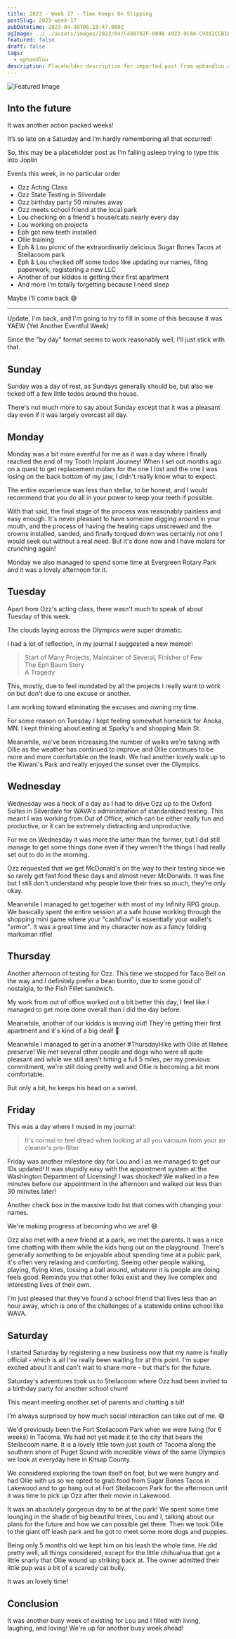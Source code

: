 ```yaml
---
title: 2023 - Week 17 - Time Keeps On Slipping
postSlug: 2023-week-17
pubDatetime: 2023-04-30T06:18:47.000Z
ogImage: ../../assets/images/2023/04/C480762F-0898-4923-9C8A-C9352CCB1F36.jpeg
featured: false
draft: false
tags:
  - ephandlou
description: Placeholder description for imported post from ephandlou.com
---
```


![Featured Image](../../assets/images/2023/04/C480762F-0898-4923-9C8A-C9352CCB1F36.jpeg)

## Into the future

It was another action packed weeks!

It’s so late on a Saturday and I’m hardly remembering all that occurred!

So, this may be a placeholder post as I’m falling asleep trying to type this into Joplin

Events this week, in no particular order

- Ozz Acting Class
- Ozz State Testing in Silverdale
- Ozz birthday party 50 minutes away
- Ozz meets school friend at the local park
- Lou checking on a friend's house/cats nearly every day
- Lou working on projects
- Eph got new teeth installed
- Ollie training
- Eph & Lou picnic of the extraordinarily delicious Sugar Bones Tacos at Steilacoom park
- Eph & Lou checked off some todos like updating our names, filing paperwork, registering a new LLC
- Another of our kiddos is getting their first apartment
- And more I’m totally forgetting because I need sleep

Maybe I’ll come back 😅

---

Update, I'm back, and I'm going to try to fill in some of this because it was YAEW (Yet Another Eventful Week)

Since the "by day" format seems to work reasonably well, I'll just stick with that.

## Sunday

Sunday was a day of rest, as Sundays generally should be, but also we ticked off a few little todos around the house.

There's not much more to say about Sunday except that it was a pleasant day even if it was largely overcast all day.

## Monday

Monday was a bit more eventful for me as it was a day where I finally reached the end of my Tooth Implant Journey! When I set out months ago on a quest to get replacement molars for the one I lost and the one I was losing on the back bottom of my jaw, I didn't really know what to expect.

The entire experience was less than stellar, to be honest, and I would recommend that you do all in your power to keep your teeth if possible.

With that said, the final stage of the process was reasonably painless and easy enough. It's never pleasant to have someone digging around in your mouth, and the process of having the healing caps unscrewed and the crowns installed, sanded, and finally torqued down was certainly not one I would seek out without a real need. But it's done now and I have molars for crunching again!

Monday we also managed to spend some time at Evergreen Rotary Park and it was a lovely afternoon for it.

## Tuesday

Apart from Ozz's acting class, there wasn't much to speak of about Tuesday of this week.

The clouds laying across the Olympics were super dramatic.

I had a lot of reflection, in my journal I suggested a new memoir:

> Start of Many Projects, Maintainer of Several, Finisher of Few  
> The Eph Baum Story  
> A Tragedy

This, mostly, due to feel inundated by all the projects I really want to work on but don't due to one excuse or another.

I am working toward eliminating the excuses and owning my time.

For some reason on Tuesday I kept feeling somewhat homesick for Anoka, MN. I kept thinking about eating at Sparky's and shopping Main St.

Meanwhile, we've been increasing the number of walks we're taking with Ollie as the weather has continued to improve and Ollie continues to be more and more comfortable on the leash. We had another lovely walk up to the Kiwani's Park and really enjoyed the sunset over the Olympics.

## Wednesday

Wednesday was a heck of a day as I had to drive Ozz up to the Oxford Suites in Silverdale for WAVA's administration of standardized testing. This meant I was working from Out of Office, which can be either really fun and productive, or it can be extremely distracting and unproductive.

For me on Wednesday it was more the latter than the former, but I did still manage to get some things done even if they weren't the things I had really set out to do in the morning.

Ozz requested that we get McDonald's on the way to their testing since we so rarely get fast food these days and almost never McDonalds. It was fine but I still don't understand why people love their fries so much, they're only okay.

Meanwhile I managed to get together with most of my Infinity RPG group. We basically spent the entire session at a safe house working through the shopping mini game where your "cashflow" is essentially your wallet's "armor". It was a great time and my character now as a fancy folding marksman rifle!

## Thursday

Another afternoon of testing for Ozz. This time we stopped for Taco Bell on the way and I definitely prefer a bean burrito, due to some good ol' nostalgia, to the Fish Fillet sandwich.

My work from out of office worked out a bit better this day, I feel like I managed to get more done overall than I did the day before.

Meanwhile, another of our kiddos is moving out! They're getting their first apartment and it's kind of a big deal! 🥰

Meanwhile I managed to get in a another #ThursdayHike with Ollie at Illahee preserve! We met several other people and dogs who were all quite pleasant and while we still aren't hitting a full 5 miles, per my previous commitment, we're still doing pretty well and Ollie is becoming a bit more comfortable.

But only a bit, he keeps his head on a swivel.

## Friday

This was a day where I mused in my journal:

> It's normal to feel dread when looking at all you vacuum from your air cleaner's pre-filter

Friday was another milestone day for Lou and I as we managed to get our IDs updated! It was stupidly easy with the appointment system at the Washington Department of Licensing! I was shocked! We walked in a few minutes before our appointment in the afternoon and walked out less than 30 minutes later!

Another check box in the massive todo list that comes with changing your names.

We're making progress at becoming who we are! 😅

Ozz also met with a new friend at a park, we met the parents. It was a nice time chatting with them while the kids hung out on the playground. There's generally something to be enjoyable about spending time at a public park, it's often very relaxing and comforting. Seeing other people walking, playing, flying kites, tossing a ball around, whatever it is people are doing feels good. Reminds you that other folks exist and they live complex and interesting lives of their own.

I'm just pleased that they've found a school friend that lives less than an hour away, which is one of the challenges of a statewide online school like WAVA.

## Saturday

I started Saturday by registering a new business now that my name is finally official - which is all I've really been waiting for at this point. I'm super excited about it and can't wait to share more - but that's for the future.

Saturday's adventures took us to Steilacoom where Ozz had been invited to a birthday party for another school chum!

This meant meeting another set of parents and chatting a bit!

I'm always surprised by how much social interaction can take out of me. 😅

We'd previously been the Fort Steilacoom Park when we were living (for 6 weeks) in Tacoma. We had not yet made it to the city that bears the Steilacoom name. It is a lovely little town just south of Tacoma along the southern shore of Puget Sound with incredible views of the same Olympics we look at everyday here in Kitsap County.

We considered exploring the town itself on foot, but we were hungry and had Ollie with us so we opted to grab food from Sugar Bones Tacos in Lakewood and to go hang out at Fort Steilacoom Park for the afternoon until it was time to pick up Ozz after their movie in Lakewood.

It was an absolutely gorgeous day to be at the park! We spent some time lounging in the shade of big beautiful trees, Lou and I, talking about our plans for the future and how we can possible get there. Then we took Ollie to the giant off leash park and he got to meet some more dogs and puppies.

Being only 5 months old we kept him on his leash the whole time. He did pretty well, all things considered, except for the little chihuahua that got a little snarly that Ollie wound up striking back at. The owner admitted their little pup was a bit of a scaredy cat bully.

It was an lovely time!

## Conclusion

It was another busy week of existing for Lou and I filled with living, laughing, and loving! We're up for another busy week ahead!
